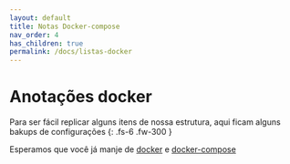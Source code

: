 ```yaml
---
layout: default
title: Notas Docker-compose
nav_order: 4
has_children: true
permalink: /docs/listas-docker
---
```


# Anotações docker

Para ser fácil replicar alguns itens de nossa estrutura, aqui ficam alguns bakups de configurações
{: .fs-6 .fw-300 }

Esperamos que você já manje de [docker](https://docs.docker.com/engine/install/) e [docker-compose](https://docs.docker.com/compose/install/)

